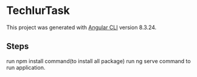 # TechlurTask

This project was generated with [Angular CLI](https://github.com/angular/angular-cli) version 8.3.24.

## Steps
  run npm install command(to install all package)
  run ng serve command to run application.

